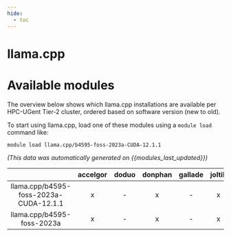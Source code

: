 ```yaml
---
hide:
  - toc
---
```


llama.cpp
=========

# Available modules


The overview below shows which llama.cpp installations are available per HPC-UGent Tier-2 cluster, ordered based on software version (new to old).

To start using llama.cpp, load one of these modules using a `module load` command like:

```shell
module load llama.cpp/b4595-foss-2023a-CUDA-12.1.1
```

*(This data was automatically generated on {{modules_last_updated}})*

| |accelgor|doduo|donphan|gallade|joltik|litleo|shinx|
| :---: | :---: | :---: | :---: | :---: | :---: | :---: | :---: |
|llama.cpp/b4595-foss-2023a-CUDA-12.1.1|x|-|x|-|x|x|-|
|llama.cpp/b4595-foss-2023a|x|-|x|-|x|-|-|
